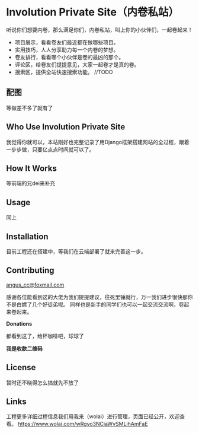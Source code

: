 # Involution Private Site（内卷私站）


听说你们想要内卷，那么满足你们，内卷私站，叫上你的小伙伴们，一起卷起来！
- 项目展示，看看卷友们最近都在做哪些项目。
- 实用技巧，人人分享助力每一个内卷的梦想。
- 卷友排行，看看哪个小伙伴是卷的最凶的那个。
- 评论区，给卷友们提提意见，大家一起卷才是真的卷。
- 搜索区，提供全站快速搜索功能。    //TODO

## 配图
等做差不多了就有了


## Who Use Involution Private Site
我觉得你就可以，本站刚好也完整记录了用Django框架搭建网站的全过程，跟着一步步做，只要亿点点时间就可以了。


## How It Works
等前端的兄dei来补充

## Usage
同上

## Installation
目前工程还在搭建中，等我们在云端部署了就来完善这一步。


## Contributing
angus_cc@foxmail.com

感谢各位能看到这的大佬为我们提提建议，往死里锤就行，万一我们进步很快那你不是白嫖了几个好徒弟呢。
同样也是新手的同学们也可以一起交流交流啊，卷起来卷起来。


**Donations**

都看到这了，给杯咖啡吧，球球了

**我是收款二维码**

## License
暂时还不晓得怎么搞就先不放了

## Links
工程更多详细过程信息我们用我来（wolai）进行管理，页面已经公开，欢迎查看。
https://www.wolai.com/wRgyo3NCiaWvSMLihAmFaE